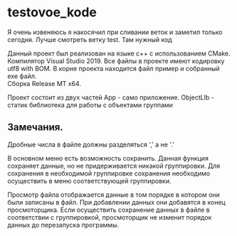 # testovoe_kode

Я очень извеняюсь я накосячил при сливании веток и заметил только сегодня. Лучше смотреть ветку test. Там нужный код

Данный проект был реализован на языке с++ с использованием СMake.
Компилятор Visual Studio 2019.
Все файлы в проекте имеют кодировку utf8 with BOM.
В корне проекта находится файл пример и собранный exe файл.    
Сборка Release MT x64.

Проект состоит из двух частей
App - само приложение.
ObjectLIb - статик библиотека для работы с объектами группами

## Замечания.
Дробные числа в файле должны разделяться ',' а не '.'

В основном меню есть возможность сохранить.
Данная функция сохраняет данные, но не придерживается никакой группировки.
Для сохранения в необходимой группировке сохранения необходимо осуществить в меню соответствующей группировки.

Просмотр файла отображается данные в том порядке в котором они были записаны в файл.
При добавлении данных они добавятся в конец просмоторщика.
Если осуществить сохранение данных в файле в соответствии с группировкой,
просмоторщик не изменит порядок данных до перезапуска программы.



